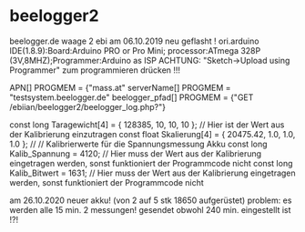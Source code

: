 # beelogger2
 beelogger.de
waage 2 ebi
am 06.10.2019 neu geflasht !
ori.arduino IDE(1.8.9):Board:Arduino PRO or Pro Mini; processor:ATmega 328P (3V,8MHZ);Programmer:Arduino as ISP
ACHTUNG: "Sketch->Upload using Programmer" zum programmieren drücken !!!

APN[] PROGMEM = {"mass.at"
serverName[] PROGMEM = "testsystem.beelogger.de"
beelogger_pfad[] PROGMEM = {"GET /ebiian/beelogger2/beelogger_log.php?"}

const long Taragewicht[4] = { 128385,  10,  10,  10 }; // Hier ist der Wert aus der Kalibrierung einzutragen
const float Skalierung[4] = { 20475.42, 1.0, 1.0, 1.0 }; // 
// Kalibrierwerte für die Spannungsmessung Akku
const long Kalib_Spannung = 4120;    // Hier muss der Wert aus der Kalibrierung eingetragen werden, sonst funktioniert der Programmcode nicht
const long Kalib_Bitwert  =  1631;    // Hier muss der Wert aus der Kalibrierung eingetragen werden, sonst funktioniert der Programmcode nicht

am 26.10.2020 neuer akku! (von 2 auf 5 stk 18650 aufgerüstet)
problem: es werden alle 15 min. 2 messungen! gesendet obwohl 240 min. eingestellt ist !?!
